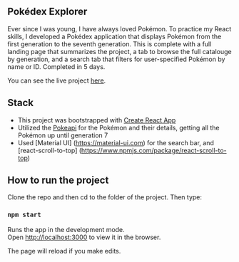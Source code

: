 ## Pokédex Explorer

Ever since I was young, I have always loved Pokémon. To practice my React skills, I developed a Pokédex application that displays Pokémon from the first generation to the seventh generation. This is complete with a full landing page that summarizes the project, a tab to browse the full catalouge by generation, and a search tab that filters for user-specified Pokémon by name or ID. Completed in 5 days.

You can see the live project [here](https://pokedexexplorer.netlify.app).

## Stack
- This project was bootstrapped with [Create React App](https://github.com/facebook/create-react-app)
- Utilized the [Pokeapi](https://pokeapi.co) for the Pokémon and their details, getting all the Pokémon up until generation 7
- Used [Material UI] (https://material-ui.com) for the search bar, and [react-scroll-to-top] (https://www.npmjs.com/package/react-scroll-to-top)

## How to run the project

Clone the repo and then cd to the folder of the project. 
Then type:

### `npm start`

Runs the app in the development mode.<br />
Open [http://localhost:3000](http://localhost:3000) to view it in the browser.

The page will reload if you make edits.
